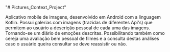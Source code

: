 "# Pictures_Context_Project" 

Aplicativo mobile de imagens, desenvolvido em Android com a linguagem Kotlin. Possui galerias com imagens (trazidas de diferentes Api's) que permitem ao usuário a descrição pessoal de cada uma das imagens. Tornando-se um diário de emoções descritas. Possibilitando também como cereja uma avaliação bem pessoal de filmes e a consulta destas análises caso o usuário queira consultar se deve reassistir ou não.
